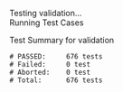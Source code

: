 
Testing validation...</br>
Running Test Cases

Test Summary for validation

    # PASSED:     676 tests
    # Failed:     0 test
    # Aborted:    0 test
    # Total:      676 tests

